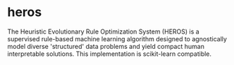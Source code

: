 # heros
The Heuristic Evolutionary Rule Optimization System (HEROS) is a supervised rule-based machine learning algorithm designed to agnostically model diverse 'structured' data problems and yield compact human interpretable solutions.   This implementation is scikit-learn compatible.
